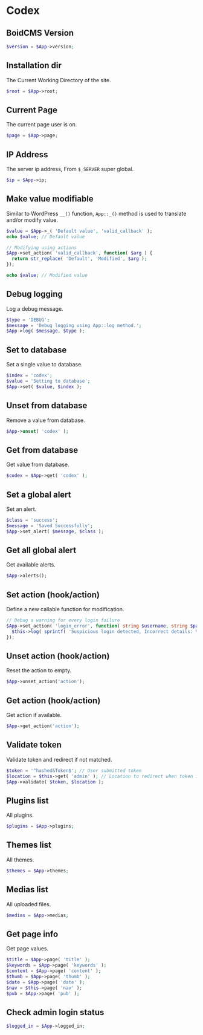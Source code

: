 # Codex

## BoidCMS Version

```php
$version = $App->version;
```

## Installation dir
The Current Working Directory of the site.

```php
$root = $App->root;
```

## Current Page
The current page user is on.

```php
$page = $App->page;
```

## IP Address
The server ip address, From `$_SERVER` super global.

```php
$ip = $App->ip;
```

## Make value modifiable
Similar to WordPress `__()` function, `App::_()` method is used to translate and/or modify value.

```php
$value = $App->_( 'Default value', 'valid_callback' );
echo $value; // Default value

// Modifying using actions
$App->set_action( 'valid_callback', function( $arg ) {
  return str_replace( 'Default', 'Modified', $arg );
});

echo $value; // Modified value
```

## Debug logging
Log a debug message.     

```php
$type = 'DEBUG';
$message = 'Debug logging using App::log method.';
$App->log( $message, $type );
```

## Set to database
Set a single value to database.     

```php
$index = 'codex';
$value = 'Setting to database';
$App->set( $value, $index );
```

## Unset from database
Remove a value from database.     

```php
$App->unset( 'codex' );
```

## Get from database
Get value from database.     

```php
$codex = $App->get( 'codex' );
```

## Set a global alert
Set an alert.     

```php
$class = 'success';
$message = 'Saved Successfully';
$App->set_alert( $message, $class );

```

## Get all global alert
Get available alerts.    

```php
$App->alerts();
```
<!--
### With custom template

```php
$App->get_alert('<p class="%s">%s</p>');
```
-->

## Set action (hook/action)
Define a new callable function for modification.     

```php
// Debug a warning for every login failure
$App->set_action( 'login_error', function( string $username, string $password ): void {
  $this->log( sprintf( 'Suspicious login detected, Incorrect details: %s, %s', $username, $password ) );
});
``` 

## Unset action (hook/action)
Reset the action to empty.     

```php
$App->unset_action('action');
```

## Get action (hook/action)
Get action if available.     

```php
$App->get_action('action');
```

## Validate token
Validate token and redirect if not matched.      

```php
$token = '^hashed&Token$'; // User submitted token
$location = $this->get( 'admin' ); // Location to redirect when token is invalid
$App->validate( $token, $location );
```

<!--
## Save data

```php
$dir = __DIR__;
$title = 'codex';
$value = 'Save value to the given dir data file';
$App->save($value, $title, $dir);
```

## Get data

```php
$App->data('codex', __DIR__);
```

## Post data

```php
$dir = __DIR__;
$data = array(
  'string': 'Data',
  'array': ['One', 'Two'],
  'bool': false,
  'int': 25
);
$App->post($data, $dir);
```

## Posts list

```php
$posts = $App->posts();
```

## Pages list

```php
$pages = $App->pages();
```

## Static pages

```php
$statics = $App->statics();
```
-->

## Plugins list
All plugins.     

```php
$plugins = $App->plugins;
```

## Themes list
All themes.      

```php
$themes = $App->themes;
```

## Medias list
All uploaded files.     

```php
$medias = $App->medias;
```

## Get page info
Get page values.      

```php
$title = $App->page( 'title' );
$keywords = $App->page( 'keywords' );
$content = $App->page( 'content' );
$thumb = $App->page( 'thumb' );
$date = $App->page( 'date' );
$nav = $this->page( 'nav' );
$pub = $App->page( 'pub' );
```
<!--
## Parse text    
Regex: 
```regex
/\{\%\s([a-zA-Z0-9_-]+)\:([a-zA-Z0-9_>-]+)\s\%\}/
```

This: `{% this:info %}`     
Site: `{% site:info %}`     
Page: `{% page:info %}`     
Lang: `{% lang:in->fo %}`     
Action: `{% action:info %}`     

```php
$text = 'Site title: {% site:title %}';
$parsed = $App->parse($text);
```

## Validate user input
Validate user inputs and make text unparsable by `App::parse` method.
```php
$xss = $_GET['xss']; 
echo $xss; // <script>alert(document.cookie)</script>
echo $App->parse($xss); // 

$parsable = $_GET['input']; // {% site:password %}
echo $App->parse($parsable); // $2y$10$...
echo $App->unparse($parsable); // site:password

```
-->

## Check admin login status

```php
$logged_in = $App->logged_in;
```


